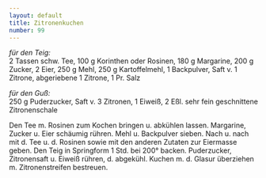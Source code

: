```yaml
---
layout: default
title: Zitronenkuchen
number: 99
---
```


*für den Teig:*  
2 Tassen schw. Tee, 100 g Korinthen oder Rosinen, 180 g Margarine, 200 g Zucker, 2 Eier, 250 g Mehl, 250 g Kartoffelmehl, 1 Backpulver, Saft v. 1 Zitrone, abgeriebene 1 Zitrone, 1 Pr. Salz

*für den Guß:*  
250 g Puderzucker, Saft v. 3 Zitronen, 1 Eiweiß, 2 Eßl. sehr fein geschnittene Zitronenschale

Den Tee m. Rosinen zum Kochen bringen u. abkühlen lassen. Margarine, Zucker u. Eier schäumig rühren. Mehl u. Backpulver sieben. Nach u. nach mit d. Tee u. d. Rosinen sowie mit den anderen Zutaten zur Eiermasse geben. Den Teig in Springform 1 Std. bei 200° backen. Puderzucker, Zitronensaft u. Eiweiß rühren, d. abgekühl. Kuchen m. d. Glasur überziehen m. Zitronenstreifen bestreuen.
